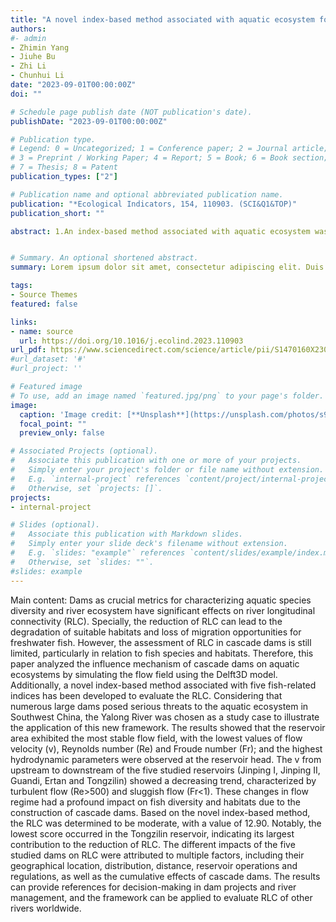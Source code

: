 ```yaml
---
title: "A novel index-based method associated with aquatic ecosystem for evaluating river longitudinal connectivity: A case study for cascade dams in the Yalong River, China"
authors:
#- admin
- Zhimin Yang
- Jiuhe Bu
- Zhi Li
- Chunhui Li
date: "2023-09-01T00:00:00Z"
doi: ""

# Schedule page publish date (NOT publication's date).
publishDate: "2023-09-01T00:00:00Z"

# Publication type.
# Legend: 0 = Uncategorized; 1 = Conference paper; 2 = Journal article;
# 3 = Preprint / Working Paper; 4 = Report; 5 = Book; 6 = Book section;
# 7 = Thesis; 8 = Patent
publication_types: ["2"]

# Publication name and optional abbreviated publication name.
publication: "*Ecological Indicators, 154, 110903. (SCI&Q1&TOP)"
publication_short: ""

abstract: 1.An index-based method associated with aquatic ecosystem was proposed to evaluate RLC.2.The changes of flow regime in cascade dams impacted the migratory and endemic fish.3.The downstream Tongzilin reservoir had the largest contribution to the loss of RLC.4.RLC was impacted by multiple factors especially cumulative effects in cascade dams.


# Summary. An optional shortened abstract.
summary: Lorem ipsum dolor sit amet, consectetur adipiscing elit. Duis posuere tellus ac convallis placerat. Proin tincidunt magna sed ex sollicitudin condimentum.

tags:
- Source Themes
featured: false

links:
- name: source
  url: https://doi.org/10.1016/j.ecolind.2023.110903
url_pdf: https://www.sciencedirect.com/science/article/pii/S1470160X23010452/pdf
#url_dataset: '#'
#url_project: ''

# Featured image
# To use, add an image named `featured.jpg/png` to your page's folder. 
image:
  caption: 'Image credit: [**Unsplash**](https://unsplash.com/photos/s9CC2SKySJM)'
  focal_point: ""
  preview_only: false

# Associated Projects (optional).
#   Associate this publication with one or more of your projects.
#   Simply enter your project's folder or file name without extension.
#   E.g. `internal-project` references `content/project/internal-project/index.md`.
#   Otherwise, set `projects: []`.
projects:
- internal-project

# Slides (optional).
#   Associate this publication with Markdown slides.
#   Simply enter your slide deck's filename without extension.
#   E.g. `slides: "example"` references `content/slides/example/index.md`.
#   Otherwise, set `slides: ""`.
#slides: example
---
```



Main content:
Dams as crucial metrics for characterizing aquatic species diversity and river ecosystem have significant effects on river longitudinal connectivity (RLC). Specially, the reduction of RLC can lead to the degradation of suitable habitats and loss of migration opportunities for freshwater fish. However, the assessment of RLC in cascade dams is still limited, particularly in relation to fish species and habitats. Therefore, this paper analyzed the influence mechanism of cascade dams on aquatic ecosystems by simulating the flow field using the Delft3D model. Additionally, a novel index-based method associated with five fish-related indices has been developed to evaluate the RLC. Considering that numerous large dams posed serious threats to the aquatic ecosystem in Southwest China, the Yalong River was chosen as a study case to illustrate the application of this new framework. The results showed that the reservoir area exhibited the most stable flow field, with the lowest values of flow velocity (v), Reynolds number (Re) and Froude number (Fr); and the highest hydrodynamic parameters were observed at the reservoir head. The v from upstream to downstream of the five studied reservoirs (Jinping I, Jinping II, Guandi, Ertan and Tongzilin) showed a decreasing trend, characterized by turbulent flow (Re>500) and sluggish flow (Fr<1). These changes in flow regime had a profound impact on fish diversity and habitats due to the construction of cascade dams. Based on the novel index-based method, the RLC was determined to be moderate, with a value of 12.90. Notably, the lowest score occurred in the Tongzilin reservoir, indicating its largest contribution to the reduction of RLC. The different impacts of the five studied dams on RLC were attributed to multiple factors, including their geographical location, distribution, distance, reservoir operations and regulations, as well as the cumulative effects of cascade dams. The results can provide references for decision-making in dam projects and river management, and the framework can be applied to evaluate RLC of other rivers worldwide.

